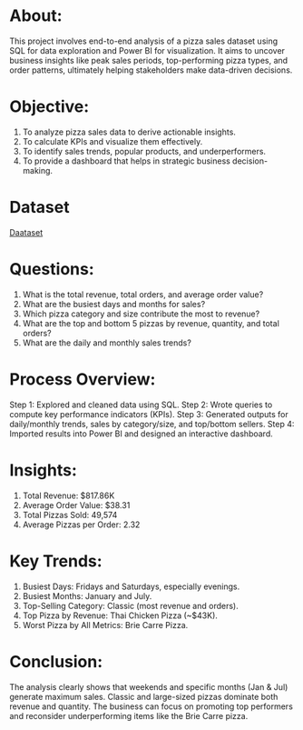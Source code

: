 # About:

This project involves end-to-end analysis of a pizza sales dataset using SQL for data exploration and Power BI for visualization. It aims to uncover business insights like peak sales periods, top-performing pizza types, and order patterns, ultimately helping stakeholders make data-driven decisions.

# Objective:

1. To analyze pizza sales data to derive actionable insights.
2. To calculate KPIs and visualize them effectively.
3. To identify sales trends, popular products, and underperformers.
4. To provide a dashboard that helps in strategic business decision-making.

# Dataset
<a href="https://github.com/deshpandeshefali/pizza-sales-sql-powerbi/blob/main/pizza_sales_excel_file.xlsx">Daataset</a>

# Questions:
1. What is the total revenue, total orders, and average order value?
2. What are the busiest days and months for sales?
3. Which pizza category and size contribute the most to revenue?
4. What are the top and bottom 5 pizzas by revenue, quantity, and total orders?
5. What are the daily and monthly sales trends?

# Process Overview:
Step 1: Explored and cleaned data using SQL.
Step 2: Wrote queries to compute key performance indicators (KPIs).
Step 3: Generated outputs for daily/monthly trends, sales by category/size, and top/bottom sellers.
Step 4: Imported results into Power BI and designed an interactive dashboard.

# Insights:
1. Total Revenue: $817.86K
2. Average Order Value: $38.31
3. Total Pizzas Sold: 49,574
4. Average Pizzas per Order: 2.32

# Key Trends:
1. Busiest Days: Fridays and Saturdays, especially evenings.
2. Busiest Months: January and July.
3. Top-Selling Category: Classic (most revenue and orders).
4. Top Pizza by Revenue: Thai Chicken Pizza (~$43K).
5. Worst Pizza by All Metrics: Brie Carre Pizza.

# Conclusion:
The analysis clearly shows that weekends and specific months (Jan & Jul) generate maximum sales. Classic and large-sized pizzas dominate both revenue and quantity. The business can focus on promoting top performers and reconsider underperforming items like the Brie Carre pizza.




